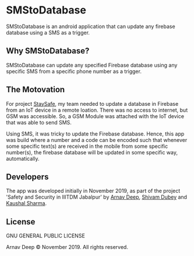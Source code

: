 # SMStoDatabase
SMStoDatabase is an android application that can update any firebase database using a SMS as a trigger.

## Why SMStoDatabase?
SMStoDatabase can update any specified Firebase database using any specific SMS from a specific phone number as a trigger.

## The Motovation
For project [StaySafe](https://github.com/arnav-deeo/StaySafe), my team needed to update a database in Firebase from an IoT device in a remote loation. There was no access to internet, but GSM was accessible. So, a GSM Module was attached with the IoT device that was able to send SMS.

Using SMS, it was tricky to update the Firebase database. Hence, this app was build where a number and a code can be encoded such that whenever some specific text(s) are received in the mobile from some specific number(s), the firebase database will be updated in some specific way, automatically.

## Developers
The app was developed initially in November 2019, as part of the project 'Safety and Security in IIITDM Jabalpur' by [Arnav Deep](https://github.com/arnav-deep), [Shivam Dubey](https://github.com/shushvam) and [Kaushal Sharma](https://github.com/shkaushal).

## License
GNU GENERAL PUBLIC LICENSE

Arnav Deep © November 2019. All rights reserved.
